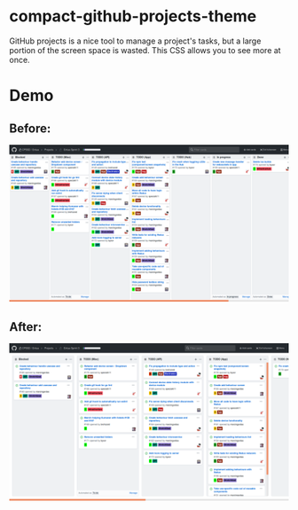 # compact-github-projects-theme

GitHub projects is a nice tool to manage a project's tasks, but a large portion of the screen space is wasted. This CSS allows you to see more at once.

# Demo

## Before:
![before](images/before.png)

## After:
![after](images/after.png)
